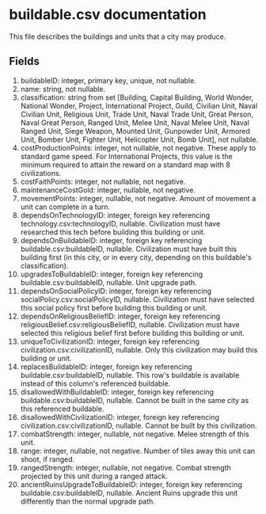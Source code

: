 # buildable.csv documentation

This file describes the buildings and units that a city may produce.

## Fields
1. buildableID: integer, primary key, unique, not nullable.
1. name: string, not nullable.
1. classification: string from set [Building, Capital Building, World Wonder, National Wonder, Project, International Project, Guild, Civilian Unit, Naval Civilian Unit, Religious Unit, Trade Unit, Naval Trade Unit, Great Person, Naval Great Person, Ranged Unit, Melee Unit, Naval Melee Unit, Naval Ranged Unit, Siege Weapon, Mounted Unit, Gunpowder Unit, Armored Unit, Bomber Unit, Fighter Unit, Helicopter Unit, Bomb Unit], not nullable.
1. costProductionPoints: integer, not nullable, not negative. These apply to standard game speed. For International Projects, this value is the minimum required to attain the reward on a standard map with 8 civilizations.
1. costFaithPoints: integer, not nullable, not negative.
1. maintenanceCostGold: integer, nullable, not negative.
1. movementPoints: integer, nullable, not negative. Amount of movement a unit can complete in a turn.
1. dependsOnTechnologyID: integer, foreign key referencing technology.csv:technologyID, nullable. Civilization must have researched this tech before building this building or unit.
1. dependsOnBuildableID: integer, foreign key referencing buildable.csv:buildableID, nullable. Civilization must have built this building first (in this city, or in every city, depending on this buildable's classification).
1. upgradesToBuildableID: integer, foreign key referencing buildable.csv:buildableID, nullable. Unit upgrade path.
1. dependsOnSocialPolicyID: integer, foreign key referencing socialPolicy.csv:socialPolicyID, nullable. Civilization must have selected this social policy first before building this building or unit.
1. dependsOnReligiousBeliefID: integer, foreign key referencing religiousBelief.csv:religiousBeliefID, nullable. Civilization must have selected this religious belief first before building this building or unit.
1. uniqueToCivilizationID: integer, foreign key referencing civilization.csv:civilizationID, nullable. Only this civilization may build this building or unit.
1. replacesBuildableID: integer, foreign key referencing buildable.csv:buildableID, nullable. This row's buildable is available instead of this column's referenced buildable.
1. disallowedWithBuildableID: integer, foreign key referencing buildable.csv:buildableID, nullable. Cannot be built in the same city as this referenced buildable.
1. disallowedWithCivilizationID: integer, foreign key referencing civilization.csv:civilizationID, nullable. Cannot be built by this civilization.
1. combatStrength: integer, nullable, not negative. Melee strength of this unit.
1. range: integer, nullable, not negative. Number of tiles away this unit can shoot, if ranged.
1. rangedStrength: integer, nullable, not negative. Combat strength projected by this unit during a ranged attack.
1. ancientRuinsUpgradeToBuildableID: integer, foreign key referencing buildable.csv:buildableID, nullable. Ancient Ruins upgrade this unit differently than the normal upgrade path.